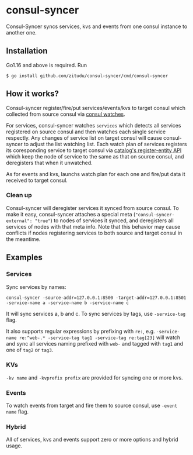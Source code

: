# consul-syncer

Consul-Syncer syncs services, kvs and events from one consul instance to another one.

## Installation

Go1.16 and above is required. Run

`$ go install github.com/zitudu/consul-syncer/cmd/consul-syncer`

## How it works?

Consul-syncer register/fire/put services/events/kvs to target consul which collected from source consul via [consul watches](https://www.consul.io/docs/dynamic-app-config/watches).

For services, consul-syncer watches `services` which detects all services registered on source consul and then watches each single service respectly. Any changes of service list on target consul will cause consul-syncer to adjust the list watching list. Each watch plan of services registers its coresponding service to target consul via [catalog's register-entity API](https://www.consul.io/api-docs/catalog#register-entity) which keep the node of service to the same as that on source consul, and deregisters that when it unwatched.

As for events and kvs, launchs watch plan for each one and fire/put data it received to target consul.

### Clean up

Consul-syncer will deregister services it synced from source consul. To make it easy, consul-syncer attaches a special meta (`"consul-syncer-external": "true"`) to nodes of services it synced, and deregisters all services of nodes with that meta info. Note that this behavior may cause conflicts if nodes registering services to both source and target consul in the meantime.

## Examples

### Services

Sync services by names:

`consul-syncer -source-addr=127.0.0.1:8500 -target-addr=127.0.0.1:8501 -service-name a -service-name b -service-name c`

It will sync services a, b and c. To sync services by tags, use `-service-tag` flag.

It also supports regular expressions by prefixing with `re:`, e.g. `-service-name re:^web-.* -service-tag tag1 -service-tag re:tag[23]` will watch and sync all services naming prefixed with `web-` and tagged with `tag1` and one of `tag2` or `tag3`.

### KVs

`-kv name` and `-kvprefix prefix` are provided for syncing one or more kvs.

### Events

To watch events from target and fire them to source consul, use `-event name` flag.

### Hybrid

All of services, kvs and events support zero or more options and hybrid usage.
